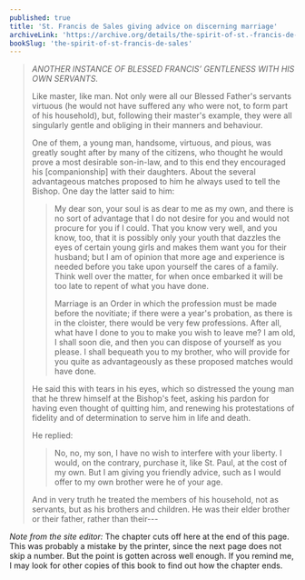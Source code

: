 ```yaml
---
published: true
title: 'St. Francis de Sales giving advice on discerning marriage'
archiveLink: 'https://archive.org/details/the-spirit-of-st.-francis-de-sales/page/113?view=theater'
bookSlug: 'the-spirit-of-st-francis-de-sales'
---
```


> *ANOTHER INSTANCE OF BLESSED FRANCIS’ GENTLENESS WITH HIS OWN SERVANTS.*
> 
> Like master, like man. Not only were all our Blessed Father's servants virtuous (he would not have suffered any who were not, to form part of his household), but, following their master's example, they were all singularly gentle and obliging in their manners and behaviour.
> 
> One of them, a young man, handsome, virtuous, and pious, was greatly sought after by many of the citizens, who thought he would prove a most desirable son-in-law, and to this end they encouraged his [companionship] with their daughters. About the several advantageous matches proposed to him he always used to tell the Bishop. One day the latter said to him:
> 
>> My dear son, your soul is as dear to me as my own, and there is no sort of advantage that I do not desire for you and would not procure for you if I could. That you know very well, and you know, too, that it is possibly only your youth that dazzles the eyes of certain young girls and makes them want you for their husband; but I am of opinion that more age and experience is needed before you take upon yourself the cares of a family. Think well over the matter, for when once embarked it will be too late to repent of what you have done.
>>
>> Marriage is an Order in which the profession must be made before the novitiate; if there were a year's probation, as there is in the cloister, there would be very few professions. After all, what have I done to you to make you wish to leave me? I am old, I shall soon die, and then you can dispose of yourself as you please. I shall bequeath you to my brother, who will provide for you quite as advantageously as these proposed matches would have done.
>
> He said this with tears in his eyes, which so distressed the young man that he threw himself at the Bishop's feet, asking his pardon for having even thought of quitting him, and renewing his protestations of fidelity and of determination to serve him in life and death.
> 
> He replied:
> 
>> No, no, my son, I have no wish to interfere with your liberty. I would, on the contrary, purchase it, like St. Paul, at the cost of my own. But I am giving you friendly advice, such as I would offer to my own brother were he of your age.
> 
> And in very truth he treated the members of his household, not as servants, but as his brothers and children. He was their elder brother or their father, rather than their---

*Note from the site editor:* The chapter cuts off here at the end of this page. This was probably a mistake by the printer, since the next page does not skip a number. But the point is gotten across well enough. If you remind me, I may look for other copies of this book to find out how the chapter ends.

